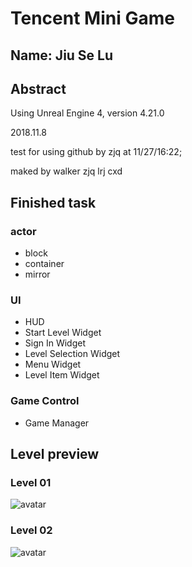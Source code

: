 # Tencent Mini Game 

## Name: Jiu Se Lu

## Abstract

Using Unreal Engine 4, version 4.21.0

2018.11.8

test for using github by zjq at 11/27/16:22;

maked by walker zjq lrj cxd

## Finished task

### actor

* block
* container
* mirror

### UI

* HUD
* Start Level Widget
* Sign In Widget
* Level Selection Widget
* Menu Widget
* Level Item Widget

### Game Control

* Game Manager

## Level preview

### Level 01

![avatar](Content/Textures/Scene01.jpg)

### Level 02

![avatar](Content/Textures/Scene02.jpg)
